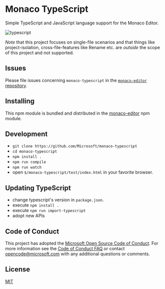 # Monaco TypeScript

Simple TypeScript and JavaScript language support for the Monaco Editor.

![typescript](https://cloud.githubusercontent.com/assets/5047891/15926623/5262fe08-2e3d-11e6-9b90-1d43fda07178.gif)

_Note_ that this project focuses on single-file scenarios and that things like project-isolation, cross-file-features like Rename etc. are _outside_ the scope of this project and not supported.

## Issues

Please file issues concerning `monaco-typescript` in the [`monaco-editor` repository](https://github.com/Microsoft/monaco-editor/issues).

## Installing

This npm module is bundled and distributed in the [monaco-editor](https://www.npmjs.com/package/monaco-editor) npm module.

## Development

- `git clone https://github.com/Microsoft/monaco-typescript`
- `cd monaco-typescript`
- `npm install .`
- `npm run compile`
- `npm run watch`
- open `$/monaco-typescript/test/index.html` in your favorite browser.

## Updating TypeScript

- change typescript's version in `package.json`.
- execute `npm install .`
- execute `npm run import-typescript`
- adopt new APIs

## Code of Conduct

This project has adopted the [Microsoft Open Source Code of Conduct](https://opensource.microsoft.com/codeofconduct/). For more information see the [Code of Conduct FAQ](https://opensource.microsoft.com/codeofconduct/faq/) or contact [opencode@microsoft.com](mailto:opencode@microsoft.com) with any additional questions or comments.

## License

[MIT](https://github.com/Microsoft/monaco-typescript/blob/master/LICENSE.md)
